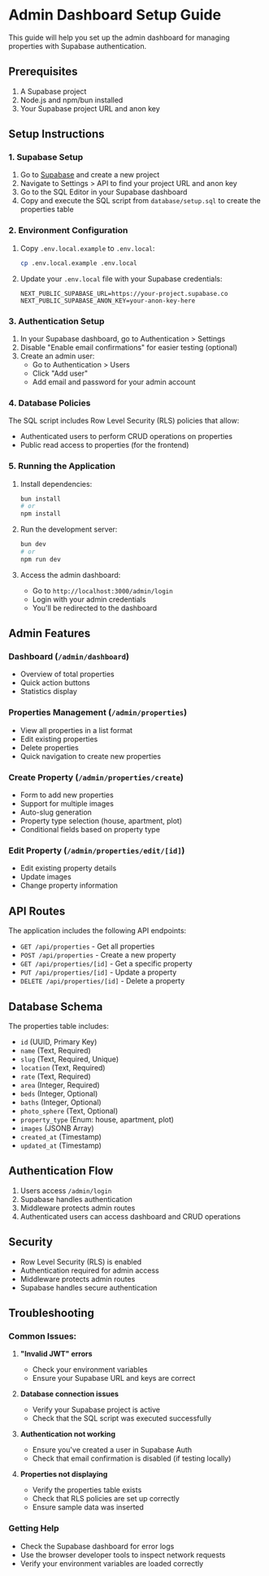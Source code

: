 # Admin Dashboard Setup Guide

This guide will help you set up the admin dashboard for managing properties with Supabase authentication.

## Prerequisites

1. A Supabase project
2. Node.js and npm/bun installed
3. Your Supabase project URL and anon key

## Setup Instructions

### 1. Supabase Setup

1. Go to [Supabase](https://supabase.com) and create a new project
2. Navigate to Settings > API to find your project URL and anon key
3. Go to the SQL Editor in your Supabase dashboard
4. Copy and execute the SQL script from `database/setup.sql` to create the properties table

### 2. Environment Configuration

1. Copy `.env.local.example` to `.env.local`:

   ```bash
   cp .env.local.example .env.local
   ```

2. Update your `.env.local` file with your Supabase credentials:
   ```env
   NEXT_PUBLIC_SUPABASE_URL=https://your-project.supabase.co
   NEXT_PUBLIC_SUPABASE_ANON_KEY=your-anon-key-here
   ```

### 3. Authentication Setup

1. In your Supabase dashboard, go to Authentication > Settings
2. Disable "Enable email confirmations" for easier testing (optional)
3. Create an admin user:
   - Go to Authentication > Users
   - Click "Add user"
   - Add email and password for your admin account

### 4. Database Policies

The SQL script includes Row Level Security (RLS) policies that allow:

- Authenticated users to perform CRUD operations on properties
- Public read access to properties (for the frontend)

### 5. Running the Application

1. Install dependencies:

   ```bash
   bun install
   # or
   npm install
   ```

2. Run the development server:

   ```bash
   bun dev
   # or
   npm run dev
   ```

3. Access the admin dashboard:
   - Go to `http://localhost:3000/admin/login`
   - Login with your admin credentials
   - You'll be redirected to the dashboard

## Admin Features

### Dashboard (`/admin/dashboard`)

- Overview of total properties
- Quick action buttons
- Statistics display

### Properties Management (`/admin/properties`)

- View all properties in a list format
- Edit existing properties
- Delete properties
- Quick navigation to create new properties

### Create Property (`/admin/properties/create`)

- Form to add new properties
- Support for multiple images
- Auto-slug generation
- Property type selection (house, apartment, plot)
- Conditional fields based on property type

### Edit Property (`/admin/properties/edit/[id]`)

- Edit existing property details
- Update images
- Change property information

## API Routes

The application includes the following API endpoints:

- `GET /api/properties` - Get all properties
- `POST /api/properties` - Create a new property
- `GET /api/properties/[id]` - Get a specific property
- `PUT /api/properties/[id]` - Update a property
- `DELETE /api/properties/[id]` - Delete a property

## Database Schema

The properties table includes:

- `id` (UUID, Primary Key)
- `name` (Text, Required)
- `slug` (Text, Required, Unique)
- `location` (Text, Required)
- `rate` (Text, Required)
- `area` (Integer, Required)
- `beds` (Integer, Optional)
- `baths` (Integer, Optional)
- `photo_sphere` (Text, Optional)
- `property_type` (Enum: house, apartment, plot)
- `images` (JSONB Array)
- `created_at` (Timestamp)
- `updated_at` (Timestamp)

## Authentication Flow

1. Users access `/admin/login`
2. Supabase handles authentication
3. Middleware protects admin routes
4. Authenticated users can access dashboard and CRUD operations

## Security

- Row Level Security (RLS) is enabled
- Authentication required for admin access
- Middleware protects admin routes
- Supabase handles secure authentication

## Troubleshooting

### Common Issues:

1. **"Invalid JWT" errors**

   - Check your environment variables
   - Ensure your Supabase URL and keys are correct

2. **Database connection issues**

   - Verify your Supabase project is active
   - Check that the SQL script was executed successfully

3. **Authentication not working**

   - Ensure you've created a user in Supabase Auth
   - Check that email confirmation is disabled (if testing locally)

4. **Properties not displaying**
   - Verify the properties table exists
   - Check that RLS policies are set up correctly
   - Ensure sample data was inserted

### Getting Help

- Check the Supabase dashboard for error logs
- Use the browser developer tools to inspect network requests
- Verify your environment variables are loaded correctly
